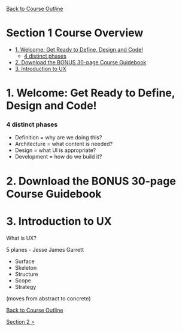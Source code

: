 [Back to Course Outline](../course-outline.md)

# Section 1 Course Overview  <!-- omit in toc -->
- [1. Welcome: Get Ready to Define, Design and Code!](#1-welcome-get-ready-to-define-design-and-code)
    - [4 distinct phases](#4-distinct-phases)
- [2. Download the BONUS 30-page Course Guidebook](#2-download-the-bonus-30-page-course-guidebook)
- [3. Introduction to UX](#3-introduction-to-ux)

# 1. Welcome: Get Ready to Define, Design and Code!

### 4 distinct phases  

- Definition = why are we doing this?
- Architecture = what content is needed?
- Design = what UI is appropriate?
- Development = how do we build it?

# 2. Download the BONUS 30-page Course Guidebook

# 3. Introduction to UX

What is UX?

5 planes - Jesse James Garrett

- Surface
- Skeleton
- Structure
- Scope
- Strategy

(moves from abstract to concrete)


[Back to Course Outline](../course-outline.md)  

[Section 2 >](../notes/notes-section-02.md)  